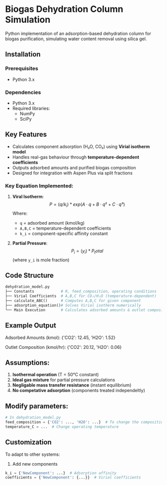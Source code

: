 # Biogas Dehydration Column Simulation

Python implementation of an adsorption-based dehydration column for biogas purification, simulating water content removal using silica gel.

## Installation

### Prerequisites
- Python 3.x

### Dependencies
- Python 3.x
- Required libraries:
  - NumPy
  - SciPy

## Key Features
- Calculates component adsorption (H₂O, CO₂) using **Virial isotherm model**
- Handles real-gas behaviour through **temperature-dependent coefficients**
- Outputs adsorbed amounts and purified biogas composition
- Designed for integration with Aspen Plus via split fractions

### Key Equation Implemented:
1. **Viral Isotherm**:
   $$P = (q/k_i) * exp(A·q + B·q² + C·q³)$$
   Where:
   - `q` = adsorbed amount (kmol/kg)
   - `A,B,C` = temperature-dependent coefficients
   - `k_i` = component-specific affinity constant

2. **Partial Pressure**:
    $$P_i = (y_i) * P_total$$
    (where `y_i` is mole fraction)

## Code Structure
```python
dehydration_model.py
├── Constants            # R, feed_composition, operating conditions
├── Virial Coefficients  # A,B,C for CO₂/H₂O (temperature-dependent)
├── calculate_ABC()      # Computes A,B,C for given component
├── adsorption_equation()# Solves Virial isotherm numerically
└── Main Execution       # Calculates adsorbed amounts & outlet composition

```

## Example Output
Adsorbed Amounts (kmol):
{'CO2': 12.45, 'H2O': 1.52}

Outlet Composition (kmol/hr):
{'CO2': 20.12, 'H2O': 0.06}

## Assumptions:
1. **Isothermal operation** (T = 50°C constant)
2. **Ideal gas mixture** for partial pressure calculations
3. **Negligable mass transfer resistance** (instant equilibrium)
4. **No competative adsorption** (components treated independeltly)

## Modify parameters:
```python
# In dehydration_model.py
feed_composition = {'CO2': ..., 'H2O': ...}  # To change the composition of the feed stream to the Dehydration column
temperature_C = ...  # Change operating temperature
```
## Customization
To adapt to other systems:
1. Add new components
```python
k_i = {'NewComponent': ...}  # Adsorption affinity
coefficients = {'NewComponent': {...}}  # Virial coefficients
```